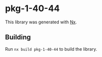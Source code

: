 # pkg-1-40-44

This library was generated with [Nx](https://nx.dev).

## Building

Run `nx build pkg-1-40-44` to build the library.
